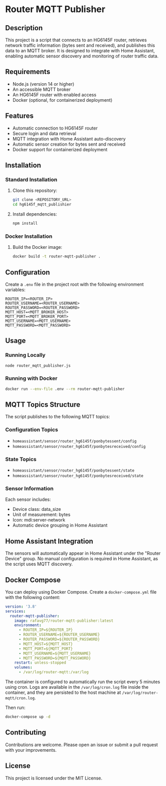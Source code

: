 # Router MQTT Publisher

## Description
This project is a script that connects to an HG6145F router, retrieves network traffic information (bytes sent and received), and publishes this data to an MQTT broker. It is designed to integrate with Home Assistant, enabling automatic sensor discovery and monitoring of router traffic data.

## Requirements
- Node.js (version 14 or higher)
- An accessible MQTT broker
- An HG6145F router with enabled access
- Docker (optional, for containerized deployment)

## Features
- Automatic connection to HG6145F router
- Secure login and data retrieval
- MQTT integration with Home Assistant auto-discovery
- Automatic sensor creation for bytes sent and received
- Docker support for containerized deployment

## Installation

### Standard Installation
1. Clone this repository:
   ```bash
   git clone <REPOSITORY_URL>
   cd hg6145f_mqtt_publishier
   ```

2. Install dependencies:
   ```bash
   npm install
   ```

### Docker Installation
1. Build the Docker image:
   ```bash
   docker build -t router-mqtt-publisher .
   ```

## Configuration
Create a `.env` file in the project root with the following environment variables:

```env
ROUTER_IP=<ROUTER_IP>
ROUTER_USERNAME=<ROUTER_USERNAME>
ROUTER_PASSWORD=<ROUTER_PASSWORD>
MQTT_HOST=<MQTT_BROKER_HOST>
MQTT_PORT=<MQTT_BROKER_PORT>
MQTT_USERNAME=<MQTT_USERNAME>
MQTT_PASSWORD=<MQTT_PASSWORD>
```

## Usage

### Running Locally
```bash
node router_mqtt_publisher.js
```

### Running with Docker
```bash
docker run --env-file .env --rm router-mqtt-publisher
```

## MQTT Topics Structure
The script publishes to the following MQTT topics:

### Configuration Topics
- `homeassistant/sensor/router_hg6145f/ponbytessent/config`
- `homeassistant/sensor/router_hg6145f/ponbytesreceived/config`

### State Topics
- `homeassistant/sensor/router_hg6145f/ponbytessent/state`
- `homeassistant/sensor/router_hg6145f/ponbytesreceived/state`

### Sensor Information
Each sensor includes:
- Device class: data_size
- Unit of measurement: bytes
- Icon: mdi:server-network
- Automatic device grouping in Home Assistant

## Home Assistant Integration
The sensors will automatically appear in Home Assistant under the "Router Device" group. No manual configuration is required in Home Assistant, as the script uses MQTT discovery.

## Docker Compose
You can deploy using Docker Compose. Create a `docker-compose.yml` file with the following content:

```yaml
version: '3.8'
services:
  router-mqtt-publisher:
    image: rafavg77/router-mqtt-publisher:latest
    environment:
      - ROUTER_IP=${ROUTER_IP}
      - ROUTER_USERNAME=${ROUTER_USERNAME}
      - ROUTER_PASSWORD=${ROUTER_PASSWORD}
      - MQTT_HOST=${MQTT_HOST}
      - MQTT_PORT=${MQTT_PORT}
      - MQTT_USERNAME=${MQTT_USERNAME}
      - MQTT_PASSWORD=${MQTT_PASSWORD}
    restart: unless-stopped
    volumes:
      - /var/log/router-mqtt:/var/log
```

The container is configured to automatically run the script every 5 minutes using cron. Logs are available in the `/var/log/cron.log` file inside the container, and they are persisted to the host machine at `/var/log/router-mqtt/cron.log`.

Then run:
```bash
docker-compose up -d
```

## Contributing
Contributions are welcome. Please open an issue or submit a pull request with your improvements.

## License
This project is licensed under the MIT License.